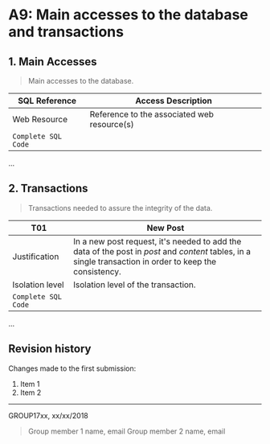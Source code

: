 # A9: Main accesses to the database and transactions
 
## 1. Main Accesses
 
> Main accesses to the database.
 
| SQL Reference | Access Description                          |
| ------------- | ------------------------------------------- |
| Web Resource  | Reference to the associated web resource(s) |
| `Complete SQL Code`                                         |
 
...
 
## 2. Transactions
 
> Transactions needed to assure the integrity of the data.
 
| T01             | New Post                            |
| --------------- | ----------------------------------- |
| Justification   | In a new post request, it's needed to add the data of the post in *post* and *content* tables, in a single transaction in order to keep the consistency.  |
| Isolation level | Isolation level of the transaction. |
| `Complete SQL Code`                                   |
 
...
 
## Revision history
 
Changes made to the first submission:
1. Item 1
1. Item 2
 
***
 
GROUP17xx, xx/xx/2018
 
> Group member 1 name, email
> Group member 2 name, email